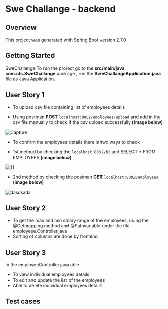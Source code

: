 # Swe Challange - backend

## Overview

This project was generated with Spring Boot version 2.7.0

## Getting Started 
SweChallange
To run the project go to the **src/main/java**, **com.cts.SweChallange** package , run the **SweChallangeApplication.java** file as Java Application.

## User Story 1 

- To upload csv file containing list of employees details 

- Using postman **POST** `localhost:8002/employees/upload` and add in the csv file manually to check if the csv upload successfully **(image below)**

![Capture](https://user-images.githubusercontent.com/71129999/174008245-5fd0b790-dc75-45bc-828f-f723925189fd.PNG)


- To confirm the employees details there is two ways to check 

- 1st method by checking the `localhost:8002/h2` and SELECT * FROM EMPLOYEES **(image below)**

![11](https://user-images.githubusercontent.com/71129999/174016479-b1c4435a-6792-4801-8433-74a61b4c4b93.PNG)

- 2nd method by checking the postman **GET** `localhost:8002/employees` **(image below)**

![dasdsada](https://user-images.githubusercontent.com/71129999/174016788-bd98f240-a1e6-469a-887f-2b16775cbe9d.PNG)

## User Story 2 

- To get the max and min salary range of the employees, using the @Getmapping method and @Pathvariable under the file employeee.Controller.java
- Sorting of columns are done by frontend 

## User Story 3 

In the employeeController.java able
- To view individual employees details 
- To edit and update the list of the employees 
- Able to delete individual employees details

## Test cases 

